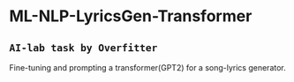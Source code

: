 # ML-NLP-LyricsGen-Transformer
`AI-lab task by Overfitter`
--- 
Fine-tuning and prompting a transformer(GPT2) for a song-lyrics generator.

